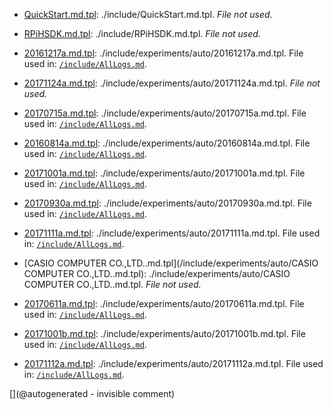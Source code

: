 * [QuickStart.md.tpl](/include/QuickStart.md.tpl): ./include/QuickStart.md.tpl. _File not used._

* [RPiHSDK.md.tpl](/include/RPiHSDK.md.tpl): ./include/RPiHSDK.md.tpl. _File not used._

* [20161217a.md.tpl](/include/experiments/auto/20161217a.md.tpl): ./include/experiments/auto/20161217a.md.tpl. File used in: [`/include/AllLogs.md`](/include/AllLogs.md).

* [20171124a.md.tpl](/include/experiments/auto/20171124a.md.tpl): ./include/experiments/auto/20171124a.md.tpl. _File not used._

* [20170715a.md.tpl](/include/experiments/auto/20170715a.md.tpl): ./include/experiments/auto/20170715a.md.tpl. File used in: [`/include/AllLogs.md`](/include/AllLogs.md).

* [20160814a.md.tpl](/include/experiments/auto/20160814a.md.tpl): ./include/experiments/auto/20160814a.md.tpl. File used in: [`/include/AllLogs.md`](/include/AllLogs.md).

* [20171001a.md.tpl](/include/experiments/auto/20171001a.md.tpl): ./include/experiments/auto/20171001a.md.tpl. File used in: [`/include/AllLogs.md`](/include/AllLogs.md).

* [20170930a.md.tpl](/include/experiments/auto/20170930a.md.tpl): ./include/experiments/auto/20170930a.md.tpl. File used in: [`/include/AllLogs.md`](/include/AllLogs.md).

* [20171111a.md.tpl](/include/experiments/auto/20171111a.md.tpl): ./include/experiments/auto/20171111a.md.tpl. File used in: [`/include/AllLogs.md`](/include/AllLogs.md).

* [CASIO COMPUTER CO.,LTD..md.tpl](/include/experiments/auto/CASIO COMPUTER CO.,LTD..md.tpl): ./include/experiments/auto/CASIO COMPUTER CO.,LTD..md.tpl. _File not used._

* [20170611a.md.tpl](/include/experiments/auto/20170611a.md.tpl): ./include/experiments/auto/20170611a.md.tpl. File used in: [`/include/AllLogs.md`](/include/AllLogs.md).

* [20171001b.md.tpl](/include/experiments/auto/20171001b.md.tpl): ./include/experiments/auto/20171001b.md.tpl. File used in: [`/include/AllLogs.md`](/include/AllLogs.md).

* [20171112a.md.tpl](/include/experiments/auto/20171112a.md.tpl): ./include/experiments/auto/20171112a.md.tpl. File used in: [`/include/AllLogs.md`](/include/AllLogs.md).



[](@autogenerated - invisible comment)